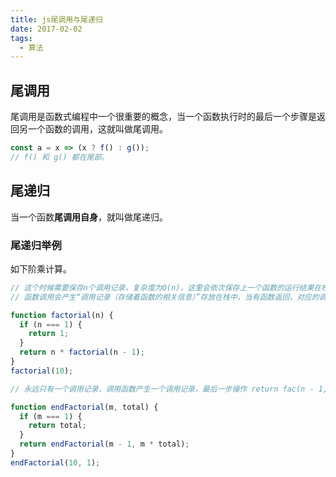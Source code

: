 ```yaml
---
title: js尾调用与尾递归
date: 2017-02-02
tags:
  - 算法
---
```


## 尾调用

尾调用是函数式编程中一个很重要的概念，当一个函数执行时的最后一个步骤是返回另一个函数的调用，这就叫做尾调用。

```js
const a = x => (x ? f() : g());
// f() 和 g() 都在尾部。
```

## 尾递归

当一个函数**尾调用自身**，就叫做尾递归。

### 尾递归举例

如下阶乘计算。

```js
// 这个时候需要保存n个调用记录，复杂度为O(n)，这里会依次保存上一个函数的运行结果在栈中。
// 函数调用会产生“调用记录（存储着函数的相关信息）”存放在栈中，当有函数返回，对应的调用记录才会消失，上述用普通递归实现的阶乘的执行过程中，不断的调用自身，导致一直没有返回，这样也就不断的在栈中存储调用记录而当调用自身的次数过多后，就会产生我们常说的“栈溢出”。

function factorial(n) {
  if (n === 1) {
    return 1;
  }
  return n * factorial(n - 1);
}
factorial(10);

// 永远只有一个调用记录，调用函数产生一个调用记录，最后一步操作 return fac(n - 1, n * total) 把当前函数的计算结果当做参数传递给了下一个自身调用，这样第一个函数调用产生的调用记录就消失了，因为它执行完了，依次类推，就不会溢出。

function endFactorial(m, total) {
  if (m === 1) {
    return total;
  }
  return endFactorial(m - 1, m * total);
}
endFactorial(10, 1);
```
